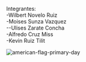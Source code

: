 Integrantes: <br>
-Wilbert Novelo Ruiz <br>
-Moises Sunza Vazquez <br>
--Ulises Zarate Concha <br>
-Alfredo Cruz Miss <br>
-Kevin Ruiz Tilit <br>


![american-flag-primary-day](https://github.com/user-attachments/assets/a4414065-b419-4688-889d-33b1d92c6f16)
